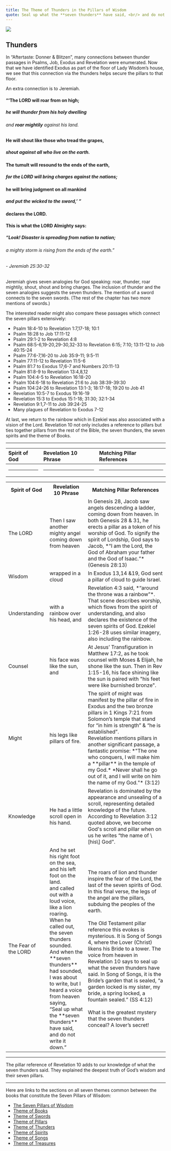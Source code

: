 ```yaml
---
title: The Theme of Thunders in the Pillars of Wisdom
quote: Seal up what the **seven thunders** have said, <br/> and do not write it down. <br/> - Revelation 10:4b
---
```


<img class="center" src="images/lightning-scroll.png" />

## Thunders

In “Aftertaste: Donner & Blitzen”, many connections
between thunder passages in Psalms, Job, Exodus and
Revelation were enumerated. Now that we have identified
Exodus as part of the floor of Lady Wisdom’s house, we see
that this connection via the thunders helps secure the
pillars to that floor.

An extra connection is to Jeremiah.

#### “‘The LORD will **roar** from on high;
##### he will **thunder** from his holy dwelling
###### and **roar mightily** against his land.
#### He will **shout** like those who tread the grapes,
##### **shout** against all who live on the earth.
#### The **tumult will resound** to the ends of the earth,
##### for the LORD will **bring charges** against the nations;
#### he will bring judgment on all mankind
##### and put the wicked to the **sword**,’ ”
#### declares the LORD.
#### This is what the LORD Almighty says:
##### “Look! Disaster is spreading from nation to nation;
###### a mighty storm is rising from the ends of the earth.”
###### - Jeremiah 25:30-32

Jeremiah gives seven analogies for God speaking: roar,
thunder, roar mightily, shout, shout and bring charges. The
inclusion of thunder and the seven analogies suggests the
seven thunders. The mention of a sword connects to the
seven swords. (The rest of the chapter has two more
mentions of swords.)

The interested reader might also compare these passages which connect the seven pillars extensively:

  - Psalm 18:4-10 to Revelation 1:7,17-18; 10:1
  - Psalm 18:28 to Job 17:11-12
  - Psalm 29:1-2 to Revelation 4:8
  - Psalm 68:5-6,19-20,29-30,32-33 to Revelation 6:15; 7:10; 13:11-12 to Job 40:15-24
  - Psalm 77:6-7,16-20 to Job 35:9-11; 9:5-11
  - Psalm 77:11-12 to Revelation 11:5-6
  - Psalm 81:7 to Exodus 17;6-7 and Numbers 20:11-13
  - Psalm 81:8-9 to Revelation 13:4,8,12
  - Psalm 104:4-5 to Revelation 16:18-20
  - Psalm 104:6-18 to Revelation 21:6 to Job 38:39-39:30
  - Psalm 104:24-26 to Revelation 13:1-3; 18:17-18; 19:20 to Job 41
  - Revelation 10:5-7 to Exodus 19:16-19
  - Revelation 15:3 to Exodus 15:1-18; 31:30; 32:1-34
  - Revelation 9:1,7-11 to Job 39:24-25
  - Many plagues of Revelation to Exodus 7-12

At last, we return to the rainbow which in Ezekiel was
also associated with a vision of the Lord. Revelation 10 not
only includes a reference to pillars but ties together pillars
from the rest of the Bible, the seven thunders, the seven
spirits and the theme of Books.

<hr/>

| Spirit of God | Revelation 10 Phrase            |                   Matching Pillar References                     |
| :------------ | :------------------------------ | :--------------------------------------------------------------- |
| <hr/>         | <hr/>                           | <hr/>                                                            |

<table class="revelation10">
  <tr>
    <th>Spirit of God</th>
    <th>Revelation 10 Phrase</th>
    <th>Matching Pillar References</th>
  </tr>
  <tr>
    <td>The LORD</td>
    <td>Then I saw another mighty angel coming down from heaven</td>
    <td>
        In Genesis 28, Jacob saw angels descending a
        ladder, coming down from heaven. In both Genesis
        28 & 31, he erects a pillar as a token of his worship
        of God. To signify the spirit of Lordship, God says
        to Jacob, *“I am the Lord, the God of Abraham your father and the God of Isaac.”* (Genesis 28:13)
    </td>
  </tr>
  <tr>
    <td>Wisdom</td>
    <td>wrapped in a cloud</td>
    <td>
        In Exodus 13,14 &19, God sent a pillar of cloud to guide Israel.
    </td>
  </tr>
  <tr>
    <td>Understanding</td>
    <td>with a rainbow over his head, and</td>
    <td>
        Revelation 4:3 said, *“around the throne was a rainbow”*. 
        That scene describes worship, which
        flows from the spirit of understanding, and also
        declares the existence of the seven spirits of God.
        Ezekiel 1:26-28 uses similar imagery, also including
        the rainbow.
    </td>
  </tr>
  <tr>
    <td>Counsel</td>
    <td>his face was like the sun, and</td>
    <td>
        At Jesus’ Transfiguration in Matthew 17:2, as he
        took counsel with Moses & Elijah, he shone like the
        sun. Then in Rev 1:15-16, his face shining like the
        sun is paired with "his feet were like burnished
        bronze".
    </td>
  </tr>
  <tr>
    <td>Might</td>
    <td>his legs like pillars of fire.</td>
    <td>
        The spirit of might was manifest by the pillar of fire
        in Exodus and the two bronze pillars in 1 Kings
        7:21 from Solomon’s temple that stand for “in him
        is strength” & “he is established”. 
        <br/>
        Revelation mentions pillars in another significant
        passage, a fantastic promise: 
        *"The one who conquers, I will make him a **pillar** in the temple of my God.*
        *Never shall he go out of it, and I will write on him the name of my God."* (3:12)
    </td>
  </tr>
  <tr>
    <td>Knowledge</td>
    <td>He had a little scroll open in his hand.</td>
    <td>
        Revelation is dominated by the appearance and
        unsealing of a scroll, representing detailed
        knowledge of the future. According to Revelation
        3:12 quoted above, we become God's scroll and
        pillar when on us he writes “the name of \[his\] God”.
    </td>
  </tr>
  <tr>
    <td>The Fear of the LORD</td>
    <td>
        And he set his right foot on the sea, <br/>
        and his left foot on the land. <br/>
        and called out with a loud voice, <br/>
        like a lion roaring. <br/>
        When he called out, <br/>
        the seven thunders sounded. <br/>
        And when the **seven thunders** had sounded, <br/>
        I was about to write, but I heard a voice <br/>
        from heaven saying, <br/>
        “Seal up what the **seven thunders** have said, <br/>
        and do not write it down.”
    </td>
    <td>
        The roars of lion and thunder inspire the fear of the
        Lord, the last of the seven spirits of God. In this
        final verse, the legs of the angel are the pillars,
        subduing the peoples of the earth.
        <br/><br/>
        The Old Testament pillar reference this evokes is
        mysterious. It is Song of Songs 4, where the Lover
        (Christ) likens his Bride to a tower. The voice from
        heaven in Revelation 10 says to seal up what the
        seven thunders have said. In Song of Songs, it is the
        Bride’s garden that is sealed, “a garden locked is my
        sister, my bride, a spring locked, a fountain sealed.”
        (SS 4:12)
        <br/><br/>
        What is the greatest mystery that the seven thunders
        conceal? A lover’s secret!
    </td>
  </tr>
</table>

<hr/>

The pillar reference of Revelation 10 adds to our
knowledge of what the seven thunders said. They explained
the deepest truth of God’s wisdom and their seven pillars.

<hr/>

Here are links to the sections on all seven themes common between the books that constitute the Seven Pillars of Wisdom:

  - [The Seven Pillars of Wisdom](./seven-pillars-of-wisdom.html)
  - [Theme of Books](./theme-of-books.html)
  - [Theme of Swords](./theme-of-swords.html)
  - [Theme of Pillars](./theme-of-pillars.html)
  - [Theme of Thunders](./theme-of-thunders.html)
  - [Theme of Spirits](./theme-of-spirits.html)
  - [Theme of Songs](./theme-of-songs.html)
  - [Theme of Treasures](./theme-of-treasures.html)
